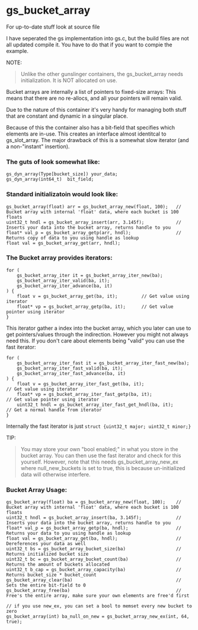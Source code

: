 # gs_bucket_array

For up-to-date stuff look at source file

I have seperated the gs implementation into gs.c, but the build files are not all updated compile it.
You have to do that if you want to compie the example.





NOTE:
> Unlike the other gunslinger containers, the gs_bucket_array needs initialization.
> It is NOT allocated on use.

Bucket arrays are internally a list of pointers to fixed-size arrays:
This means that there are no re-allocs, and all your pointers will remain valid.

Due to the nature of this container it's very handy for managing both stuff that are
constant and dynamic in a singular place.

Because of this the container also has a bit-field that specifies which elements are in-use.
This creates an interface almost identitcal to gs_slot_array.
The major drawback of this is a somewhat slow iterator (and a non-"instant" insertion).

### The guts of look somewhat like:

    gs_dyn_array(Type[bucket_size]) your_data;
    gs_dyn_array(int64_t)  bit_field;

### Standard initializatoin would look like:

    gs_bucket_array(float) arr = gs_bucket_array_new(float, 100);   // Bucket array with internal 'float' data, where each bucket is 100 floats
    uint32_t hndl = gs_bucket_array_insert(arr, 3.145f);            // Inserts your data into the bucket array, returns handle to you
    float* val_p = gs_bucket_array_getp(arr, hndl);                 // Returns copy of data to you using handle as lookup
    float val = gs_bucket_array_get(arr, hndl);


### The Bucket array provides iterators:

    for (
        gs_bucket_array_iter it = gs_bucket_array_iter_new(ba);
        gs_bucket_array_iter_valid(ba, it);
        gs_bucket_array_iter_advance(ba, it)
    ) {
        float v = gs_bucket_array_get(ba, it);         // Get value using iterator
        float* vp = gs_bucket_array_getp(ba, it);      // Get value pointer using iterator
    }

This iterator gather a index into the bucket array, which you later can use to get pointers/values
through the indirection.
However you might not always need this.
If you don't care about elements being "valid" you can use the fast iterator:

    for (
        gs_bucket_array_iter_fast it = gs_bucket_array_iter_fast_new(ba);
        gs_bucket_array_iter_fast_valid(ba, it);
        gs_bucket_array_iter_fast_advance(ba, it)
    ) {
        float v = gs_bucket_array_iter_fast_get(ba, it);                 // Get value using iterator
        float* vp = gs_bucket_array_iter_fast_getp(ba, it);              // Get value pointer using iterator
        uint32_t hndl = gs_bucket_array_iter_fast_get_hndl(ba, it);      // Get a normal handle from iterator
    }

Internally the fast iterator is just   `struct {uint32_t major; uint32_t minor;}`


TIP:
> You may store your own "bool enabled;" in what you store in the bucket array.
> You can then use the fast iterator and check for this yourself.
> However, note that this needs gs_bucket_array_new_ex where null_new_buckets is set to true,
> this is because un-initialized data will otherwise interfere.


### Bucket Array Usage:

    gs_bucket_array(float) ba = gs_bucket_array_new(float, 100);    // Bucket array with internal 'float' data, where each bucket is 100 floats
    uint32_t hndl = gs_bucket_array_insert(ba, 3.145f);             // Inserts your data into the bucket array, returns handle to you
    float* val_p = gs_bucket_array_getp(ba, hndl);                  // Returns your data to you using handle as lookup
    float val = gs_bucket_array_get(ba, hndl);                      // Dereferences your data as well
    uint32_t bs = gs_bucket_array_bucket_size(ba)                   // Returns initialized bucket size
    uint32_t bc = gs_bucket_array_bucket_count(ba)                  // Returns the amount of buckets allocated
    uint32_t b_cap = gs_bucket_array_capacity(ba)                   // Returns bucket_size * bucket_count
    gs_bucket_array_clear(ba)                                       // Sets the entire bit-field to 0
    gs_bucket_array_free(ba)                                        // Free's the entire array, make sure your own elements are free'd first

    // if you use new_ex, you can set a bool to memset every new bucket to zero
    gs_bucket_array(int) ba_null_on_new = gs_bucket_array_new_ex(int, 64, true);
